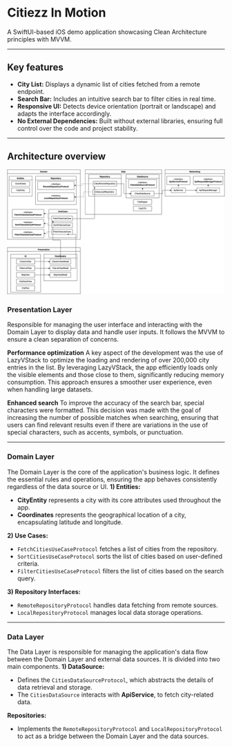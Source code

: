 # Citiezz In Motion
A SwiftUI-based iOS demo application showcasing Clean Architecture principles with MVVM.

-----
## Key features
- **City List:** Displays a dynamic list of cities fetched from a remote endpoint.
- **Search Bar:** Includes an intuitive search bar to filter cities in real time.
- **Responsive UI:** Detects device orientation (portrait or landscape) and adapts the interface accordingly.
- **No External Dependencies:** Built without external libraries, ensuring full control over the code and project stability.

-----
## Architecture overview
![Diagram](https://github.com/araujocarlosm/CitiezzInMotion/blob/main/CitiezzInMotion.drawio.png)

### Presentation Layer
Responsible for managing the user interface and interacting with the Domain Layer to display data and handle user inputs. It follows the MVVM to ensure a clean separation of concerns.

**Performance optimization**
A key aspect of the development was the use of LazyVStack to optimize the loading and rendering of over 200,000 city entries in the list. By leveraging LazyVStack, the app efficiently loads only the visible elements and those close to them, significantly reducing memory consumption. This approach ensures a smoother user experience, even when handling large datasets.

**Enhanced search**
To improve the accuracy of the search bar, special characters were formatted. This decision was made with the goal of increasing the number of possible matches when searching, ensuring that users can find relevant results even if there are variations in the use of special characters, such as accents, symbols, or punctuation.

-----
### Domain Layer
The Domain Layer is the core of the application's business logic. It defines the essential rules and operations, ensuring the app behaves consistently regardless of the data source or UI.
**1) Entities:**
- **CityEntity** represents a city with its core attributes used throughout the app.
- **Coordinates** represents the geographical location of a city, encapsulating latitude and longitude.

**2) Use Cases:**
- ``FetchCitiesUseCaseProtocol`` fetches a list of cities from the repository.
- ``SortCitiesUseCaseProtocol`` sorts the list of cities based on user-defined criteria.
- ``FilterCitiesUseCaseProtocol`` filters the list of cities based on the search query.

**3) Repository Interfaces:**
- ``RemoteRepositoryProtocol`` handles data fetching from remote sources.
- ``LocalRepositoryProtocol`` manages local data storage operations.

-----
### Data Layer
The Data Layer is responsible for managing the application's data flow between the Domain Layer and external data sources. It is divided into two main components.
**1) DataSource:** 
- Defines the ``CitiesDataSourceProtocol``, which abstracts the details of data retrieval and storage.
- The ``CitiesDataSource`` interacts with **ApiService**, to fetch city-related data.

**Repositories:**
- Implements the ``RemoteRepositoryProtocol`` and ``LocalRepositoryProtocol`` to act as a bridge between the Domain Layer and the data sources.
